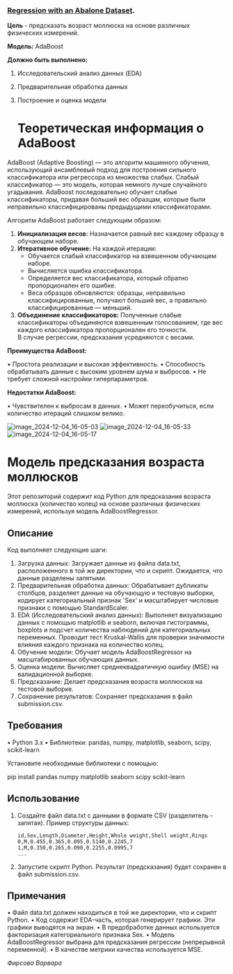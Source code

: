 ### [Regression with an Abalone Dataset](https://www.kaggle.com/competitions/playground-series-s4e4/overview). 

__Цель__ - предсказать возраст моллюска на основе различных физических измерений.

__Модель:__ AdaBoost

__Должно быть выполнено:__
1) Исследовательский анализ данных (EDA)
2) Предварительная обработка данных
3) Построение и оценка модели

    # Теоретическая информация о AdaBoost


AdaBoost (Adaptive Boosting) — это алгоритм машинного обучения, использующий ансамблевый подход для построения сильного классификатора или регрессора из множества слабых. 
Слабый классификатор — это модель, которая немного лучше случайного угадывания.  AdaBoost последовательно обучает слабые классификаторы, 
придавая больший вес образцам, которые были неправильно классифицированы предыдущими классификаторами. 

Алгоритм AdaBoost работает следующим образом:

1. **Инициализация весов:** Назначается равный вес каждому образцу в обучающем наборе.
2. **Итеративное обучение:** На каждой итерации:
    * Обучается слабый классификатор на взвешенном обучающем наборе.
    * Вычисляется ошибка классификатора.
    * Определяется вес классификатора, который обратно пропорционален его ошибке.
    * Веса образцов обновляются: образцы, неправильно классифицированные, получают больший вес, а правильно классифицированные — меньший.
3. **Объединение классификаторов:**  Полученные слабые классификаторы объединяются взвешенным голосованием, где вес каждого классификатора пропорционален его точности.  
   В случае регрессии, предсказания усредняются с весами.

**Преимущества AdaBoost:**

• Простота реализации и высокая эффективность.
• Способность обрабатывать данные с высоким уровнем шума и выбросов.
• Не требует сложной настройки гиперпараметров.

**Недостатки AdaBoost:**

• Чувствителен к выбросам в данных.
• Может переобучиться, если количество итераций слишком велико.

![image_2024-12-04_16-05-03](https://github.com/user-attachments/assets/e6d4dbdd-2c4d-426f-b5cf-490d9979d3b4)
![image_2024-12-04_16-05-33](https://github.com/user-attachments/assets/d45c439c-c792-4c63-a06c-42049219056e)
![image_2024-12-04_16-05-17](https://github.com/user-attachments/assets/71bcb420-9947-4d03-80bf-fee0ac0765d1)


# Модель предсказания возраста моллюсков

Этот репозиторий содержит код Python для предсказания возраста моллюска (количество колец) на основе различных физических измерений, используя модель AdaBoostRegressor.

## Описание

Код выполняет следующие шаги:

1. Загрузка данных:  Загружает данные из файла data.txt, расположенного в той же директории, что и скрипт.  Ожидается, что данные разделены запятыми.
2. Предварительная обработка данных:  Обрабатывает дубликаты столбцов, разделяет данные на обучающую и тестовую выборки, кодирует категориальный признак 'Sex' и масштабирует числовые признаки с помощью StandardScaler.
3. EDA (Исследовательский анализ данных):  Выполняет визуализацию данных с помощью matplotlib и seaborn, включая гистограммы, boxplots и подсчет количества наблюдений для категориальных переменных. Проводит тест Kruskal-Wallis для проверки значимости влияния каждого признака на количество колец.
4. Обучение модели:  Обучает модель AdaBoostRegressor на масштабированных обучающих данных.
5. Оценка модели:  Вычисляет среднеквадратичную ошибку (MSE) на валидационной выборке.
6. Предсказание:  Делает предсказания возраста моллюсков на тестовой выборке.
7. Сохранение результатов:  Сохраняет предсказания в файл submission.csv.

## Требования

•   Python 3.x
•   Библиотеки: pandas, numpy, matplotlib, seaborn, scipy, scikit-learn

Установите необходимые библиотеки с помощью:

pip install pandas numpy matplotlib seaborn scipy scikit-learn


## Использование

1.  Создайте файл data.txt с данными в формате CSV (разделитель - запятая).  Пример структуры данных:

    ```
    id,Sex,Length,Diameter,Height,Whole weight,Shell weight,Rings
    0,M,0.455,0.365,0.095,0.5140,0.2245,7
    1,M,0.350,0.265,0.090,0.2255,0.0995,7
    ...
    ```

2.  Запустите скрипт Python.  Результат (предсказания) будет сохранен в файл submission.csv.


##  Примечания

•   Файл data.txt должен находиться в той же директории, что и скрипт Python.
•   Код содержит EDA-часть, которая генерирует графики.  Эти графики выводятся на экран.
•   В предобработке данных используется факторизация категориального признака Sex.
•   Модель AdaBoostRegressor выбрана для предсказания регрессии (непрерывной переменной).
•   В качестве метрики качества используется MSE.

*Фирсова Варвара*
